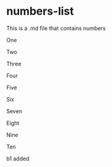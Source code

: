 # numbers-list
This is a .md file that contains numbers

One

Two

Three

Four

Five

Six

Seven

Eight

Nine

Ten

b1 added